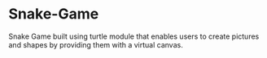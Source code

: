 # Snake-Game
Snake Game built using turtle module that enables users to create pictures and shapes by providing them with a virtual canvas.
